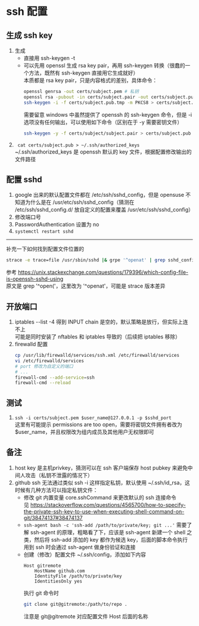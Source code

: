 # ssh 配置
## 生成 ssh key
1. 生成
    - 直接用 ssh-keygen -t
    - 可以先用 openssl 生成 rsa key pair，再用 ssh-keygen 转换（很蠢的一个方法，既然有 ssh-keygen 直接用它生成就好）  
    本质都是 rsa key pair，只是内容格式的差别，具体命令：
        ```sh
        openssl genrsa -out certs/subject.pem # 私钥
        openssl rsa -pubout -in certs/subject.pair -out certs/subject.pub.tmp # 提取（计算？）出公钥
        ssh-keygen -i -f certs/subject.pub.tmp -m PKCS8 > certs/subject.pub # 转换为 ssh 格式的公钥
        ```
        需要留意 windows 中虽然提供了 openssh 的 ssh-keygen 命令，但是 -i 选项没有任何输出，可以使用如下命令（区别在于 -y 需要密钥文件）
        ```sh
        ssh-keygen -y -f certs/subject/subject.pair > certs/subject.pub
        ```
1. `` cat certs/subject.pub > ~/.ssh/authorized_keys``  
~/.ssh/authorized_keys 是 openssh 默认的 key 文件，根据配置修改输出的文件路径

## 配置 sshd
1. google 出来的默认配置文件都在 /etc/ssh/sshd_config，但是 opensuse 不知道为什么是在 /usr/etc/ssh/sshd_config（猜测在 /etc/ssh/sshd_config.d/ 放自定义的配置来覆盖 /usr/etc/ssh/sshd_config）
2. 修改端口号
3. PasswordAuthentication 设置为 no
4. ``systemctl restart sshd``
---
补充一下如何找到配置文件位置的
```sh
strace -e trace=file /usr/sbin/sshd |& grpe '^openat' | grep sshd_config
```
参考 https://unix.stackexchange.com/questions/179396/which-config-file-is-openssh-sshd-using  
原文是 grep '^open('，这里改为 '^openat'，可能是 strace 版本差异  

## 开放端口
1. iptables --list -4 得到 INPUT chain 是空的，默认策略是放行，但实际上连不上  
    可能是同时安装了 nftables 和 iptables 导致的（后续把 iptables 移除）
1. firewalld 配置
    ```sh
    cp /usr/lib/firewalld/services/ssh.xml /etc/firewalld/services
    vi /etc/firewalld/services
    # port 修改为自定义的端口
    # ...
    firewall-cmd --add-service=ssh
    firewall-cmd --reload
    ```

## 测试
1. ``ssh -i certs/subject.pem $user_name@127.0.0.1 -p $sshd_port``  
这里有可能提示 permissions are too open，需要将密钥文件拥有者改为 $user_name，并且权限改为组内成员及其他用户无权限即可

## 备注
1. host key 是主机privkey，猜测可以在 ssh 客户端保存 host pubkey 来避免中间人攻击（私钥不泄露的情况下）
2. github ssh 无法通过类似 ssh -i 这样指定私钥，默认使用 ~/.ssh/id_rsa，这时候有几种方法可以指定私钥文件：
    - 修改 git 内置变量 core.sshCommand 来更改默认的 ssh 连接命令  
    见 https://stackoverflow.com/questions/4565700/how-to-specify-the-private-ssh-key-to-use-when-executing-shell-command-on-git/38474137#38474137
    - ``ssh-agent bash -c 'ssh-add /path/to/private/key; git ...'`` 需要了解 ssh-agent 的原理，粗略看了下，应该是 ssh-agent 新建一个 shell 之类，然后将 ssh-add 添加的 key 都作为候选 key，后面的脚本命令执行用到 ssh 时会通过 ssh-agent 做身份验证和连接
    - 创建（修改）配置文件 ~/.ssh/config，添加如下内容
        ```
        Host gitremote
            HostName github.com
            IdentityFile /path/to/private/key
            IdentitiesOnly yes
        ```
        执行 git 命令时
        ```sh
        git clone git@gitremote:/path/to/repo .
        ```
        注意是 git@gitremote 对应配置文件 Host 后面的名称